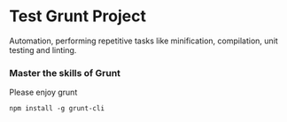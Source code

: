 # Test Grunt Project

Automation, performing repetitive tasks like minification, compilation, unit testing and linting.

### Master the skills of Grunt

Please enjoy grunt

```
npm install -g grunt-cli
```
